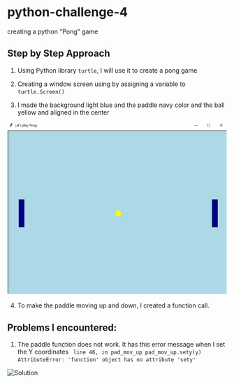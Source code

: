 # python-challenge-4
creating a python "Pong" game 

## Step by Step Approach

1. Using Python library `turtle`, I will use it to create a pong game

2. Creating a window screen using by assigning a variable to `turtle.Screen()`

3. I made the background light blue and the paddle navy color and the ball yellow and aligned in the center

![Solution](images/img1.JPG)

4. To make the paddle moving up and down, I created a function call.

##

## Problems I encountered:
1. The paddle function does not work. It has this error message when I set the Y coordinates
` line 46, in pad_mov_up pad_mov_up.sety(y) AttributeError: 'function' object has no attribute 'sety'`

![Solution](images/)